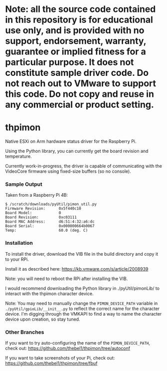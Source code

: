 # Note: all the source code contained in this repository is for educational use only, and is provided with no support, endorsement, warranty, guarantee or implied fitness for a particular purpose. It does not constitute sample driver code. Do not reach out to VMware to support this code. Do not copy and reuse in any commercial or product setting.

# thpimon
Native ESXi on Arm hardware status driver for the Raspberry Pi.

Using the Python library, you can currently get the board revision and temperature.

Currently work-in-progress, the driver is capable of communicating with the VideoCore firmware using fixed-size buffers (so no console).

### Sample Output

Taken from a Raspberry Pi 4B:

```
$ /scratch/downloads/pyUtil/pimon_util.py
Firmware Revision:      0x5f440c10
Board Model:            0
Board Revision:         0xc03111
Board MAC Address:      d6:51:4:32:a6:dc
Board Serial:           0x000000664b0067
Temp:                   60.0 (deg. C)
```

### Installation

To install the driver, download the VIB file in the build directory and copy it to your RPi.

Install it as described here: https://kb.vmware.com/s/article/2008939

Note: you will need to reboot the RPi after installing the VIB.

I would recommend downloading the Python library in ./pyUtil/pimonLib/ to interact with the thpimon character device.

Note: You may need to manually change the `PIMON_DEVICE_PATH` variable in `./pyUtil/gpioLib/__init__.py` to reflect the correct name for the character device. I'm digging through the VMKAPI to find a way to name the character device upon creation, so stay tuned.

### Other Branches

If you want to try auto-configuring the name of the `PIMON_DEVICE_PATH`, check out: https://github.com/thebel1/thpimon/tree/autoconf

If you want to take screenshots of your Pi, check out: https://github.com/thebel1/thpimon/tree/fbuf
